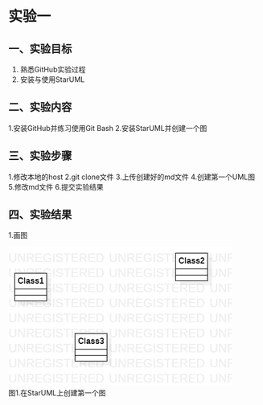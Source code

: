 # 实验一

## 一、实验目标

1. 熟悉GitHub实验过程
2. 安装与使用StarUML

## 二、实验内容

1.安装GitHub并练习使用Git Bash
2.安装StarUML并创建一个图

## 三、实验步骤

1.修改本地的host
2.git clone文件
3.上传创建好的md文件
4.创建第一个UML图
5.修改md文件
6.提交实验结果

## 四、实验结果

1.画图

![第一个UML图](./model1.jpg)  
图1.在StarUML上创建第一个图
